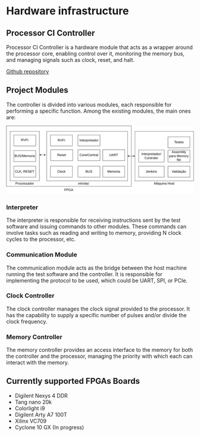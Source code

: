 # Hardware infrastructure

## Processor CI Controller

Processor CI Controller is a hardware module that acts as a wrapper around the processor core, enabling control over it, monitoring the memory bus, and managing signals such as clock, reset, and halt.

[Github repository](https://github.com/LSC-Unicamp/riscv-isa-ci-controller)

## Project Modules

The controller is divided into various modules, each responsible for performing a specific function. Among the existing modules, the main ones are:

![Diagram with the modules](assets/controlador-riscv.svg)

### Interpreter

The interpreter is responsible for receiving instructions sent by the test software and issuing commands to other modules. These commands can involve tasks such as reading and writing to memory, providing N clock cycles to the processor, etc.

### Communication Module

The communication module acts as the bridge between the host machine running the test software and the controller. It is responsible for implementing the protocol to be used, which could be UART, SPI, or PCIe.

### Clock Controller

The clock controller manages the clock signal provided to the processor. It has the capability to supply a specific number of pulses and/or divide the clock frequency.

### Memory Controller

The memory controller provides an access interface to the memory for both the controller and the processor, managing the priority with which each can interact with the memory.

## Currently supported FPGAs Boards

- Digilent Nexys 4 DDR
- Tang nano 20k
- Colorlight i9
- Digilent Arty A7 100T
- Xilinx VC709
- Cyclone 10 GX (In progress)
